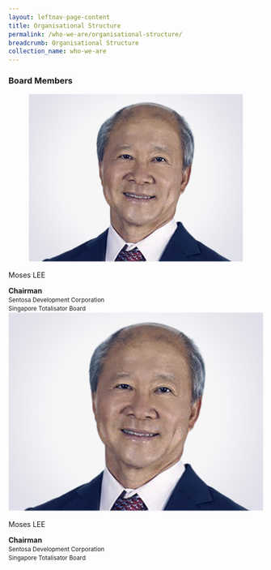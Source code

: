 ```yaml
---
layout: leftnav-page-content
title: Organisational Structure
permalink: /who-we-are/organisational-structure/
breadcrumb: Organisational Structure
collection_name: who-we-are
---
```


### **Board Members**

<div class="row">
    <!--Card + StrongSmall-->
    <div class="col is-4">
        <div class="card is-outlined">
            <div class="card-image">
                <figure class="image is-4by3">
                    <img src="/images/organisational-structure/MrMosesLEE.jpg" alt="Mr Moses LEE">
                </figure>
            </div>
            <div class="card-content">
                <div class="media">
                    <div class="media-content">
                        <p class="title is-4">Moses LEE</p>
                    </div>
                </div>
                <div class="content">
                    <strong>Chairman</strong>
                    <br>
                    <small>Sentosa Development Corporation</small>
                    <br>
                    <small>Singapore Totalisator Board</small>
                </div>
            </div>
        </div>
    </div>
</div>
<div class="row">
    <div class="column is-6">
        <div class="column is-one-third">
            <img src="/images/organisational-structure/MrMosesLEE.jpg" alt="Mr Moses LEE">
        </div>
        <div class="">
            <p class="title is-4">Moses LEE</p>
            <strong>Chairman</strong>
            <br>
            <small>Sentosa Development Corporation</small>
            <br>
            <small>Singapore Totalisator Board</small>
        </div>
    </div>
</div>
